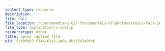 ```yaml
---
content_type: resource
description: ''
file: null
file_location: /coursemedia/2-627-fundamentals-of-photovoltaics-fall-2013/5cf8feb3534461e22a8a9b13583a0fc6_n25tsUQb3vo.srt
file_type: application/x-subrip
resourcetype: Other
title: 3play caption file
uid: 5cf8feb3-5344-61e2-2a8a-9b13583a0fc6
---
```

